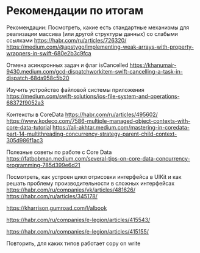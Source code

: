 #  Рекомендации по итогам

Рекомендации:
Посмотреть, какие есть стандартные механизмы для реализации массива (или другой структуры данных) со слабыми ссылками
https://habr.com/ru/articles/726320/
https://medium.com/@apstygo/implementing-weak-arrays-with-property-wrappers-in-swift-680e2b3c9fca

Отмена асинхронных задач и флаг isCancelled
https://khanumair-9430.medium.com/gcd-dispatchworkitem-swift-cancelling-a-task-in-dispatch-68da958c5b20

Изучить устройство файловой системы приложения
https://medium.com/swift-solutions/ios-file-system-and-operations-68372f9052a3

Контексты в CoreData
https://habr.com/ru/articles/495602/
https://www.kodeco.com/7586-multiple-managed-object-contexts-with-core-data-tutorial
https://ali-akhtar.medium.com/mastering-in-coredata-part-14-multithreading-concurrency-strategy-parent-child-context-305d986f1ac3

Полезные советы по работе с Core Data https://fatbobman.medium.com/several-tips-on-core-data-concurrency-programming-785d399e6d21

Посмотреть, как устроен цикл отрисовки интерфейса в UIKit и как решать проблему производительности в сложных интерфейсах
https://habr.com/ru/companies/vk/articles/481626/
https://habr.com/ru/articles/345178/

https://kharrison.gumroad.com/l/albook

https://habr.com/ru/companies/e-legion/articles/415543/

https://habr.com/ru/companies/e-legion/articles/415155/

Повторить, для каких типов работает copy on write


